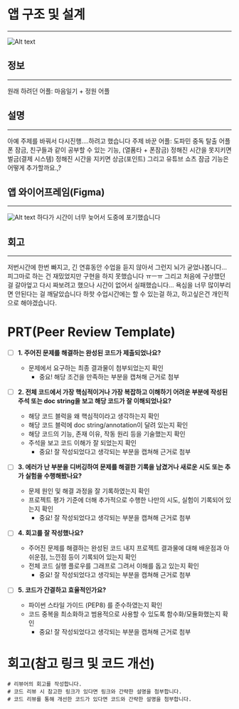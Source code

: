 # 앱 구조 및 설계
---
![Alt text](./캡쳐.PNG) 

## 정보
---
원래 하려던 어플: 마음일기 + 정원 어플


## 설명
---
아예 주제를 바꿔서 다시진행....하려고 했습니다
주제 바꾼 어플: 도파민 중독 탈출 어플
폰 잠금, 친구들과 같이 공부할 수 있는 기능, (열품타 + 폰잠금)
정해진 시간을 못지키면 벌금(결제 시스템)
정해진 시간을 지키면 상금(포인트)
그리고 유튜브 쇼츠 잠금 기능은 어떻게 추가할까요.,?


## 앱 와이어프레임(Figma)
---
![Alt text](./캡쳐2.PNG) 
하다가 시간이 너무 늦어서 도중에 포기했습니다


## 회고
---
저번시간에 한번 빠지고, 긴 연휴동안 수업을 듣지 않아서 그런지 뇌가 굳었나봅니다...
피그마로 하는 건 재밌었지만 구현을 하지 못했습니다 ㅠㅡㅠ 
그리고 처음에 구상했던 걸 갈아엎고 다시 짜보려고 했으나 시간이 없어서 실패했습니다...
욕심을 너무 많이부리면 안된다는 걸 깨달았습니다 하핫 
수업시간에는 할 수 있는걸 하고, 하고싶은건 개인적으로 해야겠습니다.




# PRT(Peer Review Template)
- [ ]  **1. 주어진 문제를 해결하는 완성된 코드가 제출되었나요?**
    - 문제에서 요구하는 최종 결과물이 첨부되었는지 확인
        - 중요! 해당 조건을 만족하는 부분을 캡쳐해 근거로 첨부
    
- [ ]  **2. 전체 코드에서 가장 핵심적이거나 가장 복잡하고 이해하기 어려운 부분에 작성된 
주석 또는 doc string을 보고 해당 코드가 잘 이해되었나요?**
    - 해당 코드 블럭을 왜 핵심적이라고 생각하는지 확인
    - 해당 코드 블럭에 doc string/annotation이 달려 있는지 확인
    - 해당 코드의 기능, 존재 이유, 작동 원리 등을 기술했는지 확인
    - 주석을 보고 코드 이해가 잘 되었는지 확인
        - 중요! 잘 작성되었다고 생각되는 부분을 캡쳐해 근거로 첨부
        
- [ ]  **3. 에러가 난 부분을 디버깅하여 문제를 해결한 기록을 남겼거나
새로운 시도 또는 추가 실험을 수행해봤나요?**
    - 문제 원인 및 해결 과정을 잘 기록하였는지 확인
    - 프로젝트 평가 기준에 더해 추가적으로 수행한 나만의 시도, 
    실험이 기록되어 있는지 확인
        - 중요! 잘 작성되었다고 생각되는 부분을 캡쳐해 근거로 첨부
        
- [ ]  **4. 회고를 잘 작성했나요?**
    - 주어진 문제를 해결하는 완성된 코드 내지 프로젝트 결과물에 대해
    배운점과 아쉬운점, 느낀점 등이 기록되어 있는지 확인
    - 전체 코드 실행 플로우를 그래프로 그려서 이해를 돕고 있는지 확인
        - 중요! 잘 작성되었다고 생각되는 부분을 캡쳐해 근거로 첨부
        
- [ ]  **5. 코드가 간결하고 효율적인가요?**
    - 파이썬 스타일 가이드 (PEP8) 를 준수하였는지 확인
    - 코드 중복을 최소화하고 범용적으로 사용할 수 있도록 함수화/모듈화했는지 확인
        - 중요! 잘 작성되었다고 생각되는 부분을 캡쳐해 근거로 첨부


# 회고(참고 링크 및 코드 개선)
```
# 리뷰어의 회고를 작성합니다.
# 코드 리뷰 시 참고한 링크가 있다면 링크와 간략한 설명을 첨부합니다.
# 코드 리뷰를 통해 개선한 코드가 있다면 코드와 간략한 설명을 첨부합니다.
```
